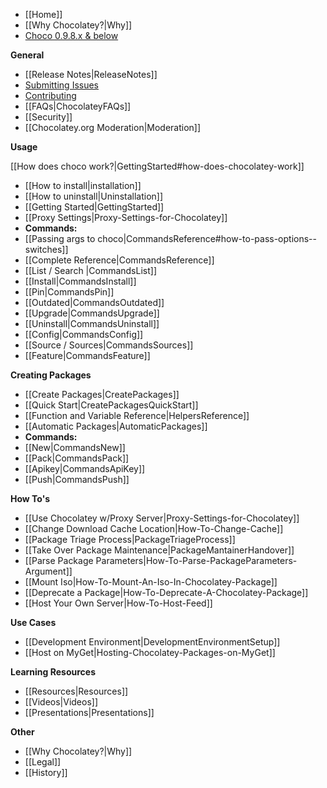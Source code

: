 - [[Home]]
- [[Why Chocolatey?|Why]]
- [Choco 0.9.8.x & below](https://github.com/chocolatey/chocolatey/wiki)

**General**

- [[Release Notes|ReleaseNotes]]
- [Submitting Issues](https://github.com/chocolatey/choco/blob/master/README.md#submitting-issues)
- [Contributing](https://github.com/chocolatey/choco/blob/master/CONTRIBUTING.md)
- [[FAQs|ChocolateyFAQs]]
- [[Security]]
- [[Chocolatey.org Moderation|Moderation]]

**Usage**

[[How does choco work?|GettingStarted#how-does-chocolatey-work]]

 - [[How to install|installation]]
 - [[How to uninstall|Uninstallation]]
 - [[Getting Started|GettingStarted]]
 - [[Proxy Settings|Proxy-Settings-for-Chocolatey]]
 - **Commands:**
  - [[Passing args to choco|CommandsReference#how-to-pass-options--switches]]
  - [[Complete Reference|CommandsReference]]
  - [[List / Search |CommandsList]]
  - [[Install|CommandsInstall]]
  - [[Pin|CommandsPin]]
  - [[Outdated|CommandsOutdated]]
  - [[Upgrade|CommandsUpgrade]]
  - [[Uninstall|CommandsUninstall]]
  - [[Config|CommandsConfig]]
  - [[Source / Sources|CommandsSources]]
  - [[Feature|CommandsFeature]]

**Creating Packages**

 - [[Create Packages|CreatePackages]]
 - [[Quick Start|CreatePackagesQuickStart]]
 - [[Function and Variable Reference|HelpersReference]]
 - [[Automatic Packages|AutomaticPackages]]
 - **Commands:**
  - [[New|CommandsNew]]
  - [[Pack|CommandsPack]]
  - [[Apikey|CommandsApiKey]]
  - [[Push|CommandsPush]]

**How To's**

 - [[Use Chocolatey w/Proxy Server|Proxy-Settings-for-Chocolatey]]
 - [[Change Download Cache Location|How-To-Change-Cache]]
 - [[Package Triage Process|PackageTriageProcess]]
 - [[Take Over Package Maintenance|PackageMantainerHandover]]
 - [[Parse Package Parameters|How-To-Parse-PackageParameters-Argument]]
 - [[Mount Iso|How-To-Mount-An-Iso-In-Chocolatey-Package]]
 - [[Deprecate a Package|How-To-Deprecate-A-Chocolatey-Package]]
 - [[Host Your Own Server|How-To-Host-Feed]]

**Use Cases**

 - [[Development Environment|DevelopmentEnvironmentSetup]]
 - [[Host on MyGet|Hosting-Chocolatey-Packages-on-MyGet]]

**Learning Resources**

 - [[Resources|Resources]]
 - [[Videos|Videos]]
 - [[Presentations|Presentations]]

**Other**

 - [[Why Chocolatey?|Why]]
 - [[Legal]]
 - [[History]]
